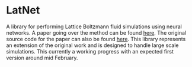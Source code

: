 
# LatNet

A library for performing Lattice Boltzmann fluid simulations using neural networks. A paper going over the method can be found [here](https://arxiv.org/abs/1705.09036). The original source code for the paper can also be found [here](https://github.com/loliverhennigh/Phy-Net). This library represents an extension of the original work and is designed to handle large scale simulations. This currently a working progress with an expected first version around mid February. 


